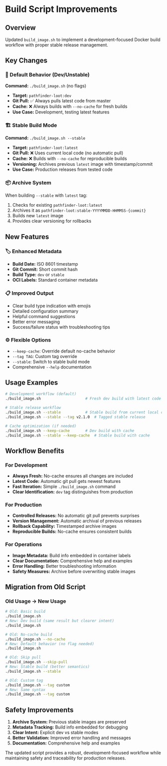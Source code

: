 # Build Script Improvements

## Overview
Updated `build_image.sh` to implement a development-focused Docker build workflow with proper stable release management.

## Key Changes

### 🚧 Default Behavior (Dev/Unstable)
**Command:** `./build_image.sh` (no flags)

- **Target:** `pathfinder-loot:dev`
- **Git Pull:** ✅ Always pulls latest code from master
- **Cache:** ❌ Always builds with `--no-cache` for fresh builds
- **Use Case:** Development, testing latest features

### 🏗️ Stable Build Mode
**Command:** `./build_image.sh --stable`

- **Target:** `pathfinder-loot:latest`
- **Git Pull:** ❌ Uses current local code (no automatic pull)
- **Cache:** ❌ Builds with `--no-cache` for reproducible builds
- **Versioning:** Archives previous `latest` image with timestamp/commit
- **Use Case:** Production releases from tested code

### 📦 Archive System
When building `--stable` with `latest` tag:
1. Checks for existing `pathfinder-loot:latest`
2. Archives it as `pathfinder-loot:stable-YYYYMMDD-HHMMSS-{commit}`
3. Builds new `latest` image
4. Provides clear versioning for rollbacks

## New Features

### 🏷️ Enhanced Metadata
- **Build Date:** ISO 8601 timestamp
- **Git Commit:** Short commit hash
- **Build Type:** `dev` or `stable`
- **OCI Labels:** Standard container metadata

### 📋 Improved Output
- Clear build type indication with emojis
- Detailed configuration summary
- Helpful command suggestions
- Better error messaging
- Success/failure status with troubleshooting tips

### ⚙️ Flexible Options
- `--keep-cache`: Override default no-cache behavior
- `--tag TAG`: Custom tag override
- `--stable`: Switch to stable build mode
- Comprehensive `--help` documentation

## Usage Examples

```bash
# Development workflow (default)
./build_image.sh                    # Fresh dev build with latest code

# Stable release workflow
./build_image.sh --stable           # Stable build from current local code
./build_image.sh --stable --tag v2.1.0  # Tagged stable release

# Cache optimization (if needed)
./build_image.sh --keep-cache       # Dev build with cache
./build_image.sh --stable --keep-cache  # Stable build with cache
```

## Workflow Benefits

### For Development
- **Always Fresh:** No-cache ensures all changes are included
- **Latest Code:** Automatic git pull gets newest features
- **Fast Iteration:** Simple `./build_image.sh` command
- **Clear Identification:** `dev` tag distinguishes from production

### For Production
- **Controlled Releases:** No automatic git pull prevents surprises
- **Version Management:** Automatic archival of previous releases
- **Rollback Capability:** Timestamped archive images
- **Reproducible Builds:** No-cache ensures consistent builds

### For Operations
- **Image Metadata:** Build info embedded in container labels
- **Clear Documentation:** Comprehensive help and examples
- **Error Handling:** Better troubleshooting information
- **Safety Measures:** Archive before overwriting stable images

## Migration from Old Script

### Old Usage → New Usage
```bash
# Old: Basic build
./build_image.sh
# New: Dev build (same result but clearer intent)
./build_image.sh

# Old: No-cache build
./build_image.sh --no-cache
# New: Default behavior (no flag needed)
./build_image.sh

# Old: Skip pull
./build_image.sh --skip-pull
# New: Stable build (better semantics)
./build_image.sh --stable

# Old: Custom tag
./build_image.sh --tag custom
# New: Same syntax
./build_image.sh --tag custom
```

## Safety Improvements

1. **Archive System:** Previous stable images are preserved
2. **Metadata Tracking:** Build info embedded for debugging
3. **Clear Intent:** Explicit dev vs stable modes
4. **Better Validation:** Improved error handling and messages
5. **Documentation:** Comprehensive help and examples

The updated script provides a robust, development-focused workflow while maintaining safety and traceability for production releases.